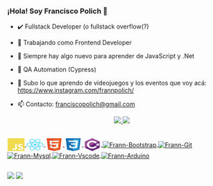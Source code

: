 ### ¡Hola! Soy Francisco Polich 👋

- ✔️ Fullstack Developer (o fullstack overflow(?)
- 🔭 Trabajando como Frontend Developer
- 🌱 Siempre hay algo nuevo para aprender de JavaScript y .Net
- 🐛 QA Automation (Cypress)
- 🍪 Subo lo que aprendo de videojuegos y los eventos que voy acá: https://www.instagram.com/frannpolich/
- 📫 Contacto: franciscopolich@gmail.com
  
  <div align="center">
  <a href="https://github.com/FPolich">
  <img height="180em" src="https://github-readme-stats.vercel.app/api?username=FPolich&show_icons=true&theme=dracula&include_all_commits=true&count_private=true"/>
  <img height="180em" src="https://github-readme-stats.vercel.app/api/top-langs/?username=FPolich&layout=compact&langs_count=7&theme=dracula"/>
</div>
<div style="display: inline_block"><br>
  <img align="center" alt="Frann-Js" height="30" width="40" src="https://raw.githubusercontent.com/devicons/devicon/master/icons/javascript/javascript-plain.svg">
  <img align="center" alt="Frann-React" height="30" width="40" src="https://raw.githubusercontent.com/devicons/devicon/master/icons/react/react-original.svg">
  <img align="center" alt="Frann-HTML" height="30" width="40" src="https://raw.githubusercontent.com/devicons/devicon/master/icons/html5/html5-original.svg">
  <img align="center" alt="Frann-CSS" height="30" width="40" src="https://raw.githubusercontent.com/devicons/devicon/master/icons/css3/css3-original.svg">
  <img align="center" alt="Frann-Csharp" height="30" width="40" src="https://raw.githubusercontent.com/devicons/devicon/master/icons/csharp/csharp-original.svg">
  <img align="center" alt="Frann-Bootstrap" height="30" width="40" src="https://cdn.jsdelivr.net/gh/devicons/devicon/icons/bootstrap/bootstrap-plain-wordmark.svg" />
  <img align="center" alt="Frann-Git" height="30" width="40" src="https://cdn.jsdelivr.net/gh/devicons/devicon/icons/git/git-original.svg" />
  <img align="center" alt="Frann-Mysql" height="30" width="40" src="https://cdn.jsdelivr.net/gh/devicons/devicon/icons/mysql/mysql-original.svg" />
  <img align="center" alt="Frann-Vscode" height="30" width="40" src="https://cdn.jsdelivr.net/gh/devicons/devicon/icons/visualstudio/visualstudio-plain.svg" />
  <img align="center" alt="Frann-Arduino" width="50" height="40" src="https://cdn.jsdelivr.net/gh/devicons/devicon/icons/arduino/arduino-original-wordmark.svg" />
</div>
  
  ##

  <div> 
  <a href = "mailto:franciscopolich@gmail.com"><img src="https://img.shields.io/badge/-Gmail-%23333?style=for-the-badge&logo=gmail&logoColor=white" target="_blank"></a>
  <a href="https://www.linkedin.com/in/francisco-polich/" target="_blank"><img src="https://img.shields.io/badge/-LinkedIn-%230077B5?style=for-the-badge&logo=linkedin&logoColor=white" target="_blank"></a>  
</div>
